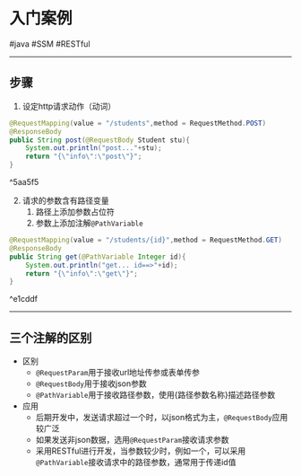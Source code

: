 
# 入门案例
#java  #SSM  #RESTful 

---
## 步骤
1. 设定http请求动作（动词）
```java
@RequestMapping(value = "/students",method = RequestMethod.POST)  
@ResponseBody  
public String post(@RequestBody Student stu){  
    System.out.println("post..."+stu);  
    return "{\"info\":\"post\"}";  
}
```

^5aa5f5

2. 请求的参数含有路径变量
	1. 路径上添加参数占位符
	2. 参数上添加注解`@PathVariable`
```java
@RequestMapping(value = "/students/{id}",method = RequestMethod.GET)  
@ResponseBody  
public String get(@PathVariable Integer id){  
    System.out.println("get... id==>"+id);  
    return "{\"info\":\"get\"}";  
}  
```

^e1cddf

---
## 三个注解的区别
- 区别
	- `@RequestParam`用于接收url地址传参或表单传参
	- `@RequestBody`用于接收json参数
	- `@PathVariable`用于接收路径参数，使用{路径参数名称}描述路径参数
- 应用
	- 后期开发中，发送请求超过一个时，以json格式为主，`@RequestBody`应用较广泛
	- 如果发送非json数据，选用`@RequestParam`接收请求参数
	- 采用RESTful进行开发，当参数较少时，例如一个，可以采用`@PathVariable`接收请求中的路径参数，通常用于传递id值